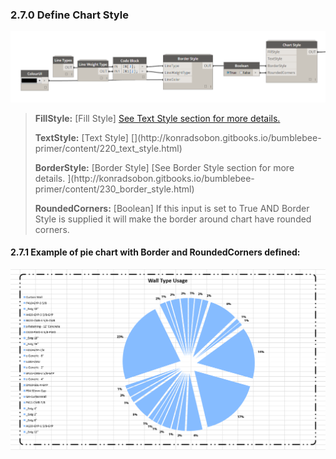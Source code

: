 ### 2.7.0 Define Chart Style

![](charts_06.png)

<blockquote>
<p><b> FillStyle:</b> [Fill Style] <a href="http://konradsobon.gitbooks.io/bumblebee-primer/content/210_fill_style.html">See Text Style section for more details.</a></p>
<p><b> TextStyle:</b> [Text Style] [](http://konradsobon.gitbooks.io/bumblebee-primer/content/220_text_style.html)</p>
<p><b> BorderStyle:</b> [Border Style] [See Border Style section for more details. ](http://konradsobon.gitbooks.io/bumblebee-primer/content/230_border_style.html)</p>
<p><b> RoundedCorners:</b> [Boolean] If this input is set to True AND Border Style is supplied it will make the border around chart have rounded corners.</p>
</blockquote>


#### 2.7.1 Example of pie chart with Border and RoundedCorners defined:


![](charts_05-01.png)